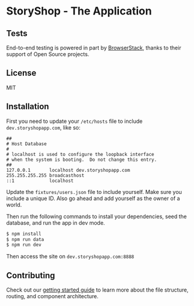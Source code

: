 # StoryShop - The Application

## Tests

End-to-end testing is powered in part by [BrowserStack](https://www.browserstack.com/), thanks to their support of Open Source projects.

## License

MIT

## Installation

First you need to update your `/etc/hosts` file to include `dev.storyshopapp.com`, like so:

```
##
# Host Database
#
# localhost is used to configure the loopback interface
# when the system is booting.  Do not change this entry.
##
127.0.0.1       localhost dev.storyshopapp.com
255.255.255.255 broadcasthost
::1             localhost
```

Update the `fixtures/users.json` file to include yourself. Make sure you include a unique ID. Also go ahead and add yourself as the owner of a world.

Then run the following commands to install your dependencies, seed the database, and run the app in dev mode.

```bash
$ npm install
$ npm run data
$ npm run dev
```

Then access the site on `dev.storyshopapp.com:8888`

## Contributing

Check out our [getting started guide](docs/getting_started_guide.md) to learn more about the file structure, routing, and component architecture.
